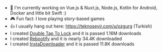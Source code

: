- 🔭  I'm currently working on Vue.js & Nuxt.js, Node.js, Kotlin for Android, Docker and little bit Swift :)
- 🎮  Fun fact: I love playing story-based games
- 👍  I usually hang out here: https://teknoseyir.com/u/ozgurg (Turkish)
- I created [Double Tap To Lock](https://dttl.page.link/store) and it is passed 1.16M downloads
- I created [Rebootify](https://rebootify.page.link/store) and it is nearly 34.4K downloaded
- I created [InstaDownloader](https://instadownloader.page.link/store) and it is passed 11.8K downloads
